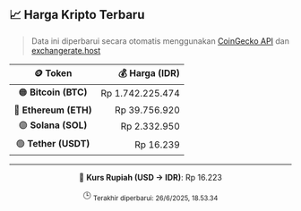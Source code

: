 

<!-- HARGA_KRIPTO -->
## 📈 Harga Kripto Terbaru

> Data ini diperbarui secara otomatis menggunakan [CoinGecko API](https://www.coingecko.com/) dan [exchangerate.host](https://exchangerate.host/)

<div align="center">

| 🪙 Token | 💰 Harga (IDR) |
|:------:|---------------:|
| 🟠 **Bitcoin (BTC)**   | Rp 1.742.225.474 |
| 🔵 **Ethereum (ETH)**  | Rp 39.756.920 |
| 🟣 **Solana (SOL)**    | Rp 2.332.950 |
| 🟢 **Tether (USDT)**   | Rp 16.239 |

---

💱 **Kurs Rupiah (USD → IDR)**: Rp 16.223

🕒 <sub>Terakhir diperbarui: 26/6/2025, 18.53.34</sub>

</div>
<!-- /HARGA_KRIPTO -->